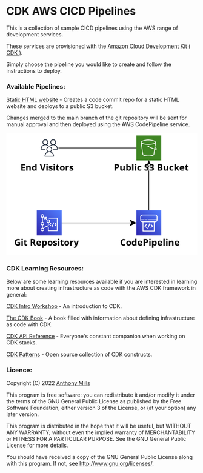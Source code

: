 # CDK AWS CICD Pipelines

This is a collection of sample CICD pipelines using the AWS range of development services.

These services are provisioned with the [Amazon Cloud Development Kit ( CDK )](https://aws.amazon.com/cdk/).

Simply choose the pipeline you would like to create and follow the instructions to deploy.

### Available Pipelines:

[Static HTML website](static_s3_pipeline/README.md) - Creates a code commit repo for a static HTML website and deploys to a public S3 bucket. 

Changes merged to the main branch of the git repository will be sent for manual approval and then deployed using the AWS CodePipeline service.

![Static HTML S3 Pipeline](images/static_s3_pipeline.png)

### CDK Learning Resources:

Below are some learning resources available if you are interested in learning more about creating infrastructure as code with the AWS CDK framework in general:

[CDK Intro Workshop](https://cdkworkshop.com/) - An introduction to CDK.

[The CDK Book](https://www.thecdkbook.com/) - A book filled with information about defining infrastructure as code with CDK.

[CDK API Reference](https://docs.aws.amazon.com/cdk/api/v2/docs/aws-construct-library.html) - Everyone's constant companion when working on CDK stacks.

[CDK Patterns](https://cdkpatterns.com/) - Open source collection of CDK constructs.


### Licence:

Copyright (C) 2022 [Anthony Mills](https://www.anthony-mills.com/)

This program is free software: you can redistribute it and/or modify it under the terms of the GNU General Public License as published by the Free Software Foundation, either version 3 of the License, or (at your option) any later version.

This program is distributed in the hope that it will be useful, but WITHOUT ANY WARRANTY; without even the implied warranty of MERCHANTABILITY or FITNESS FOR A PARTICULAR PURPOSE. See the GNU General Public License for more details.

You should have received a copy of the GNU General Public License along with this program. If not, see http://www.gnu.org/licenses/.